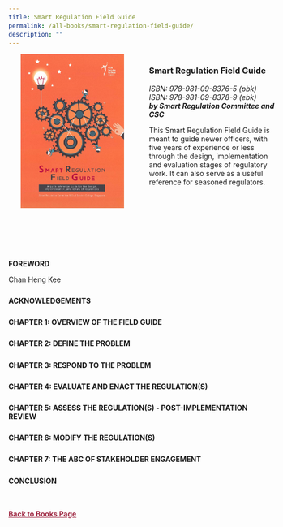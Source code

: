 ```yaml
---
title: Smart Regulation Field Guide
permalink: /all-books/smart-regulation-field-guide/
description: ""
---
```

<style>

	
.grid-container {
	display: grid;
	grid-template-columns: 50% 50%;
	grid-gap: 5%
	}
	
img {
		object-fit: contain;
		width: 100%;
		height: 80%;
	}	

.chapter-divider {
	margin-top: 5%;
	}	
	
.back a
{
	color: #9f2943;
	font-weight: bold;
	
}	

	
</style>


<div class="grid-container">
	<div class="grid-child"><img src="/images/Books/Smart%20Regulation%20Field%20Guide.jpg"></div>
	<div class="grid-child">
		<h3>Smart Regulation Field Guide</h3>
		<i>ISBN: 978-981-09-8376-5 (pbk)</i><br>
		<i>ISBN: 978-981-09-8378-9 (ebk)</i><br>
		<b><i>by Smart Regulation Committee and CSC</i></b>
		<p>This Smart Regulation Field Guide is meant to guide newer officers, with five years of experience or less through the design, implementation and evaluation stages of regulatory work. It can also serve as a useful reference for seasoned regulators.</p>
	</div>

</div>



<div>

<div class="chapter-divider">
<p><b>FOREWORD</b></p>
	Chan Heng Kee
</div>

<div class="chapter-divider"><p><b>ACKNOWLEDGEMENTS</b></p></div>
<div class="chapter-divider"><p><b>CHAPTER 1: OVERVIEW OF THE FIELD GUIDE</b></p></div>
<div class="chapter-divider"><p><b>CHAPTER 2: DEFINE THE PROBLEM</b></p></div>
	
<div class="chapter-divider"><p><b>CHAPTER 3: RESPOND TO THE PROBLEM</b></p>
	</div>
	
<div class="chapter-divider">	
<p><b>CHAPTER 4: EVALUATE AND ENACT THE REGULATION(S)</b></p>
	</div>
<div class="chapter-divider">
<p><b>CHAPTER 5: ASSESS THE REGULATION(S) - POST-IMPLEMENTATION REVIEW</b></p>
	</div>
<div class="chapter-divider">
<p><b>CHAPTER 6: MODIFY THE REGULATION(S)</b></p>
	</div>
<div class="chapter-divider">
<p><b>CHAPTER 7: THE ABC OF STAKEHOLDER ENGAGEMENT</b></p>
	</div>
<div class="chapter-divider">
<p><b>CONCLUSION</b></p>
</div>
</div>

<br>
<br>
<div class="back">
<a href="/books/">Back to Books Page</a>	

</div>